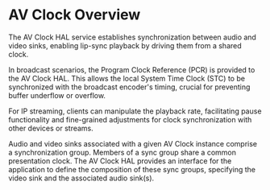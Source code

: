 # AV Clock Overview

The AV Clock HAL service establishes synchronization between audio and video sinks, enabling lip-sync playback by driving them from a shared clock.

In broadcast scenarios, the Program Clock Reference (PCR) is provided to the AV Clock HAL. This allows the local System Time Clock (STC) to be synchronized with the broadcast encoder's timing, crucial for preventing buffer underflow or overflow.

For IP streaming, clients can manipulate the playback rate, facilitating pause functionality and fine-grained adjustments for clock synchronization with other devices or streams.

Audio and video sinks associated with a given AV Clock instance comprise a synchronization group.  Members of a sync group share a common presentation clock.  The AV Clock HAL provides an interface for the application to define the composition of these sync groups, specifying the video sink and the associated audio sink(s).
